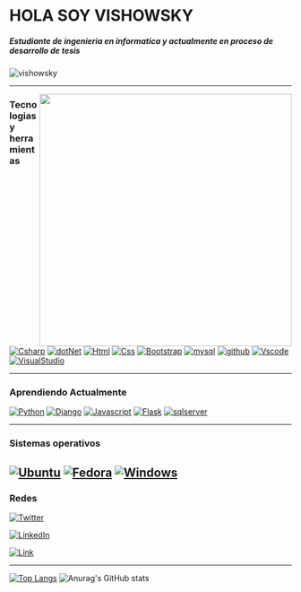 
<p align="center">

# HOLA SOY VISHOWSKY
##### Estudiante de ingenieria en informatica y actualmente en proceso de desarrollo de tesis

</p>


<p align="left"> <img src="https://komarev.com/ghpvc/?username=vishowsky" alt="vishowsky" /> </p>

---

<img  align="right" width="450px" class="ranko" src="https://media.tenor.com/laLBbWGSlS8AAAAC/akiba-maid-war-akiba-maid-senso.gif" ></img>

### Tecnologias y herramientas
[![Csharp](https://img.shields.io/badge/C%23-blueviolet?style=flat&logo=c-sharp&logoColor=white)]()
[![dotNet](https://img.shields.io/badge/.NET-5C2D91?style=flat&logo=.net&logoColor=white)]()
[![Html](https://img.shields.io/badge/HTML-orange?style=flat&logo=html5&logoColor=white)]()
[![Css](https://img.shields.io/badge/CSS-blue?&style=flat&logo=css3&logoColor=white)]()
[![Bootstrap](https://img.shields.io/badge/-Bootstrap-563D7C?style=flat&logo=bootstrap&logoColor=white)]()
[![mysql](https://img.shields.io/badge/MySQL-00000F?style=flat&logo=mysql&logoColor=white)]()
[![github](https://img.shields.io/badge/GitHub-100000?style=flat&logo=github&logoColor=white)]()
[![Vscode](https://img.shields.io/badge/Visual_Studio_Code-0078D4?style=flat&logo=visual%20studio%20code&logoColor=white)]()
[![VisualStudio](https://img.shields.io/badge/Visual_Studio-5C2D91?style=flat&logo=visual%20studio&logoColor=white)]()



---

### Aprendiendo Actualmente

[![Python](https://img.shields.io/badge/Python-3776AB?style=flat&logo=python&logoColor=white)]()
[![Django](https://img.shields.io/badge/Django-092E20?style=flat&logo=django&logoColor=white)]()
[![Javascript](https://img.shields.io/badge/JavaScript-F7DF1E?style=flat&logo=javascript&logoColor=black)]()
[![Flask](https://img.shields.io/badge/Flask-000000?style=flat&logo=flask&logoColor=white)]()
[![sqlserver](https://img.shields.io/badge/Microsoft_SQL_Server-CC2927?style=flat&logo=microsoft-sql-server&logoColor=white)]()

---

### Sistemas operativos

[![Ubuntu](https://img.shields.io/badge/Ubuntu-E95420?style=flat&logo=ubuntu&logoColor=white)]()
[![Fedora](https://img.shields.io/badge/Fedora-294172?style=flat&logo=Fedora&logoColor=white)]()
[![Windows](https://img.shields.io/badge/Windows-0078D6?style=flat&logo=windows&logoColor=white)]()
---


### Redes

[![Twitter](https://img.shields.io/badge/Twitter-@Vishoowsky-1DA1F2?style=flat&logo=twitter&logoColor=white&labelColor=101010)](https://twitter.com/vishoowsky)

[![LinkedIn](https://img.shields.io/badge/LinkedIn-Vishowsky-0077B5?style=flat&logo=linkedin&logoColor=white&labelColor=101010)](https://www.linkedin.com/in/vishowsky)

[![Link](https://img.shields.io/badge/Sitio_web-vishowsky.site-39E05B?style=flat&logo=&logoColor=white&labelColor=101010)](https://vishowsky.site)



</p>

---
<p>

[![Top Langs](https://github-readme-stats.vercel.app/api/top-langs/?username=vishowsky&layout=compact&theme=radical)](https://github.com/anuraghazra/github-readme-stats) ![Anurag's GitHub stats](https://github-readme-stats.vercel.app/api?username=vishowsky&show_icons=true&theme=radical&card_width=400&hide_rank)


</p>

